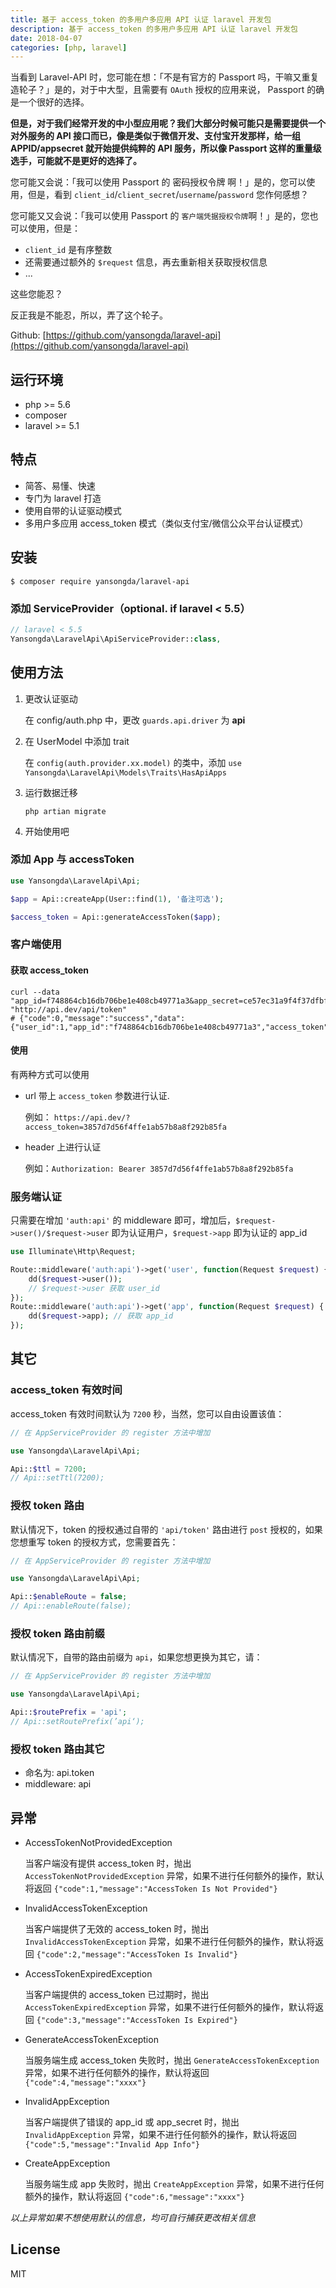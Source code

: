 ```yaml
---
title: 基于 access_token 的多用户多应用 API 认证 laravel 开发包
description: 基于 access_token 的多用户多应用 API 认证 laravel 开发包
date: 2018-04-07
categories: [php, laravel]
---
```



当看到 Laravel-API 时，您可能在想：「不是有官方的 Passport 吗，干嘛又重复造轮子？」是的，对于中大型，且需要有 `OAuth` 授权的应用来说， Passport 的确是一个很好的选择。

**但是，对于我们经常开发的中小型应用呢？我们大部分时候可能只是需要提供一个对外服务的 API 接口而已，像是类似于微信开发、支付宝开发那样，给一组 APPID/appsecret 就开始提供纯粹的 API 服务，所以像 Passport 这样的重量级选手，可能就不是更好的选择了。**

您可能又会说：「我可以使用 Passport 的 密码授权令牌 啊！」是的，您可以使用，但是，看到 `client_id`/`client_secret`/`username`/`password` 您作何感想？

您可能又又会说：「我可以使用 Passport 的 `客户端凭据授权令牌`啊！」是的，您也可以使用，但是：

- `client_id` 是有序整数
- 还需要通过额外的 `$request` 信息，再去重新相关获取授权信息
- ...

这些您能忍？

反正我是不能忍，所以，弄了这个轮子。

Github: [https://github.com/yansongda/laravel-api](https://github.com/yansongda/laravel-api)

## 运行环境

- php >= 5.6
- composer
- laravel >= 5.1

## 特点

- 简答、易懂、快速
- 专门为 laravel 打造
- 使用自带的认证驱动模式
- 多用户多应用 access_token 模式（类似支付宝/微信公众平台认证模式）

## 安装

```shell
$ composer require yansongda/laravel-api
```

### 添加 ServiceProvider（optional. if laravel < 5.5）

```php
// laravel < 5.5
Yansongda\LaravelApi\ApiServiceProvider::class,
```


## 使用方法

1. 更改认证驱动

    在 config/auth.php 中，更改 `guards.api.driver` 为 **api**

2. 在 UserModel 中添加 trait
    
    在 `config(auth.provider.xx.model)` 的类中，添加 `use Yansongda\LaravelApi\Models\Traits\HasApiApps`

3. 运行数据迁移

    `php artian migrate`

4. 开始使用吧


### 添加 App 与 accessToken

```php
use Yansongda\LaravelApi\Api;

$app = Api::createApp(User::find(1), '备注可选');

$access_token = Api::generateAccessToken($app);
```

### 客户端使用

#### 获取 access_token

```shell
curl --data "app_id=f748864cb16db706be1e408cb49771a3&app_secret=ce57ec31a9f4f37dfbf810c2e4ea79f0" "http://api.dev/api/token"
# {"code":0,"message":"success","data":{"user_id":1,"app_id":"f748864cb16db706be1e408cb49771a3","access_token":"3857d7d56f4ffe1ab57b8a8f292b85fa","expired_in":7200}}
```

#### 使用

有两种方式可以使用

- url 带上 `access_token` 参数进行认证.
    
    例如： `https://api.dev/?access_token=3857d7d56f4ffe1ab57b8a8f292b85fa`

- header 上进行认证

    例如：`Authorization: Bearer 3857d7d56f4ffe1ab57b8a8f292b85fa`


### 服务端认证

只需要在增加 `'auth:api'` 的 middleware 即可，增加后，`$request->user()/$request->user` 即为认证用户，`$request->app` 即为认证的 app_id

```php
use Illuminate\Http\Request;

Route::middleware('auth:api')->get('user', function(Request $request) {
    dd($request->user());
    // $request->user 获取 user_id
});
Route::middleware('auth:api')->get('app', function(Request $request) {
    dd($request->app); // 获取 app_id
});
```


## 其它

### access_token 有效时间

access_token 有效时间默认为 `7200` 秒，当然，您可以自由设置该值：

```php
// 在 AppServiceProvider 的 register 方法中增加

use Yansongda\LaravelApi\Api;

Api::$ttl = 7200;
// Api::setTtl(7200);
```

### 授权 token 路由

默认情况下，token 的授权通过自带的 `'api/token'` 路由进行 `post` 授权的，如果您想重写 token 的授权方式，您需要首先：

```php
// 在 AppServiceProvider 的 register 方法中增加

use Yansongda\LaravelApi\Api;

Api::$enableRoute = false;
// Api::enableRoute(false);
```

### 授权 token 路由前缀

默认情况下，自带的路由前缀为 `api`，如果您想更换为其它，请：

```php
// 在 AppServiceProvider 的 register 方法中增加

use Yansongda\LaravelApi\Api;

Api::$routePrefix = 'api';
// Api::setRoutePrefix(’api‘);
```

### 授权 token 路由其它

- 命名为: api.token
- middleware: api

## 异常

- AccessTokenNotProvidedException
    
    当客户端没有提供 access_token 时，抛出 `AccessTokenNotProvidedException` 异常，如果不进行任何额外的操作，默认将返回 `{"code":1,"message":"AccessToken Is Not Provided"}`

- InvalidAccessTokenException
    
    当客户端提供了无效的 access_token 时，抛出 `InvalidAccessTokenException` 异常，如果不进行任何额外的操作，默认将返回 `{"code":2,"message":"AccessToken Is Invalid"}`

- AccessTokenExpiredException

    当客户端提供的 access_token 已过期时，抛出 `AccessTokenExpiredException` 异常，如果不进行任何额外的操作，默认将返回 `{"code":3,"message":"AccessToken Is Expired"}`

- GenerateAccessTokenException

    当服务端生成 access_token 失败时，抛出 `GenerateAccessTokenException` 异常，如果不进行任何额外的操作，默认将返回 `{"code":4,"message":"xxxx"}`

- InvalidAppException

    当客户端提供了错误的 app_id 或 app_secret 时，抛出 `InvalidAppException` 异常，如果不进行任何额外的操作，默认将返回 `{"code":5,"message":"Invalid App Info"}`

- CreateAppException

    当服务端生成 app 失败时，抛出 `CreateAppException` 异常，如果不进行任何额外的操作，默认将返回 `{"code":6,"message":"xxxx"}`


_以上异常如果不想使用默认的信息，均可自行捕获更改相关信息_

## License

MIT
